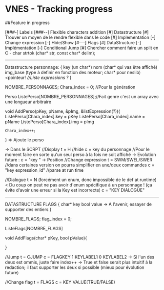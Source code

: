 # VNES - Tracking progress

##Feature in progress

[###-] Labels
[###--] Flexible characters addition
	[#] Datastructure
	[#] Trouver un moyen de le rendre flexible dans le code
	[#] Implementation 
	[-] Change expression
	[-] Hide/Show
[#---] Flags
	[#] DataStructure
	[-] Implémentation
	[-] Conditional Jump
[#] Chercher comment faire un split en C
	- char strtok (char* str, const char* delim); 


-----

Datastructure personnage:
	{
	 key (un char*)
	 nom (char* qui vas être affiché)
	 img_base (type à definir en fonction des moteur; char* pour neslib) <pointeur!
	 *//Liste expressions ?*
	}

NOMBRE_PERSONNAGES;
Chara_index = 0; //Pour la génération

Perso ListePerso[NOMBRE_PERSONNAGES];//Fait genre c'est un array avec une longueur arbitraire


void AddPerso(pKey, pName, &pImg, &listExpression(?)){
	ListePerso[Chara_index].key = pKey
	ListePerso[Chara_index].name = pName
	ListePerso[Chara_index].img = pImg

	Chara_index++;
}
=> Ajoute le perso

-> Dans le SCRPT
//Display
t = H //hide
c = key du personnage //Pour le moment faire en sorte qu'un seul perso à la fois ne soit affiché
	-> Evolution future : c = "key <arg>" -> Position
//Change expression
t = SWM/SWEL/SWER //dans certaines version on pourra simplifier en une/deux commandes
c = "key expression_id" //parse at run time

//Dialogue
t = N (forcément un enum, donc impossible de le def at runtime) < Du coup on peut ne pas avoir d'enum spécifique à un personnage ! (ça évite d'avoir une erreur si la Key est incorrecte)
c = "KEY  DIALOGUE"

-----
DATASTRUCTURE FLAGS
{
	char* key
	bool  value -> A l'avenir, essayer de supporter des entiers
}

NOMBRE_FLAGS;
flag_index = 0;

ListeFlags[NOMBRE_FLAGS]

void AddFlags(char* pKey, bool pValue){

}


//Jump
t = CJUMP
c = FLAGKEY 1 KEYLABEL1 0 KEYLABEL2
	-> Si l'un des deux est ommis, juste faire index++
	-> True et false serait plus intuitif à la redaction; il faut supporter les deux si possible (mieux pour évolution future)

//Change flag
t = FLAGS
c = KEY VALUE(TRUE/FALSE)
